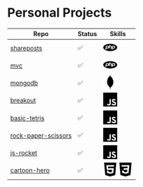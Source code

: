 # Personal Projects
Repo | Status | Skills
-----|--------|--------
[shareposts](https://github.com/epictete/shareposts) | :white_check_mark: | <img height="32" width="32" src="./img/php.svg" />
[mvc](https://github.com/epictete/mvc) | :white_check_mark: | <img height="32" width="32" src="./img/php.svg" />
[mongodb](https://github.com/epictete/mongodb) | :white_check_mark: | <img height="32" width="32" src="./img/mongodb.svg" />
[breakout](https://github.com/epictete/breakout) | :white_check_mark: | <img height="32" width="32" src="./img/javascript.svg" />
[basic-tetris](https://github.com/epictete/basic-tetris) | :white_check_mark: | <img height="32" width="32" src="./img/javascript.svg" />
[rock-paper-scissors](https://github.com/epictete/rock-paper-scissors) | :white_check_mark: | <img height="32" width="32" src="./img/javascript.svg" />
[js-rocket](https://github.com/epictete/js-rocket) | :white_check_mark: | <img height="32" width="32" src="./img/javascript.svg" />
[cartoon-hero](https://github.com/epictete/cartoon-hero) | :white_check_mark: | <img height="32" width="32" src="./img/html5.svg" /> <img height="32" width="32" src="./img/css3.svg" />